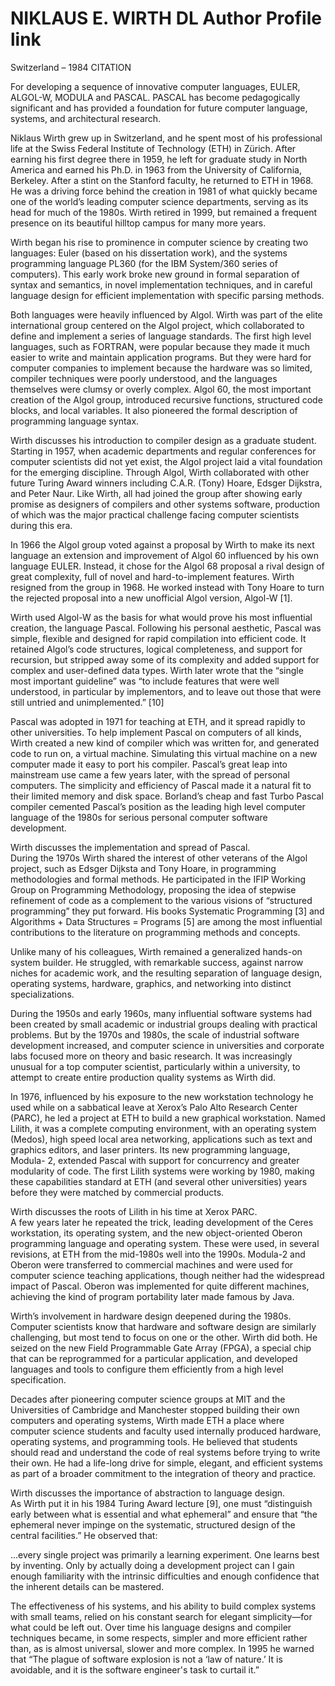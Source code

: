 # NIKLAUS E. WIRTH DL Author Profile link

Switzerland – 1984
CITATION

For developing a sequence of innovative computer languages, EULER, ALGOL-W, MODULA and PASCAL. PASCAL has become pedagogically significant and has provided a foundation for future computer language, systems, and architectural research.

Niklaus Wirth grew up in Switzerland, and he spent most of his professional life at the Swiss Federal Institute of Technology (ETH) in Zürich. After earning his first degree there in 1959, he left for graduate study in North America and earned his Ph.D. in 1963 from the University of California, Berkeley. After a stint on the Stanford faculty, he returned to ETH in 1968. He was a driving force behind the creation in 1981 of what quickly became one of the world’s leading computer science departments, serving as its head for much of the 1980s. Wirth retired in 1999, but remained a frequent presence on its beautiful hilltop campus for many more years.

Wirth began his rise to prominence in computer science by creating two languages: Euler (based on his dissertation work), and the systems programming language PL360 (for the IBM System/360 series of computers). This early work broke new ground in formal separation of syntax and semantics, in novel implementation techniques, and in careful language design for efficient implementation with specific parsing methods.

Both languages were heavily influenced by Algol. Wirth was part of the elite international group centered on the Algol project, which collaborated to define and implement a series of language standards. The first high level languages, such as FORTRAN, were popular because they made it much easier to write and maintain application programs. But they were hard for computer companies to implement because the hardware was so limited, compiler techniques were poorly understood, and the languages themselves were clumsy or overly complex. Algol 60, the most important creation of the Algol group, introduced recursive functions, structured code blocks, and local variables. It also pioneered the formal description of programming language syntax.

Wirth discusses his introduction to compiler design as a graduate student.	
Starting in 1957, when academic departments and regular conferences for computer scientists did not yet exist, the Algol project laid a vital foundation for the emerging discipline. Through Algol, Wirth collaborated with other future Turing Award winners including C.A.R. (Tony) Hoare, Edsger Dijkstra, and Peter Naur. Like Wirth, all had joined the group after showing early promise as designers of compilers and other systems software, production of which was the major practical challenge facing computer scientists during this era.

In 1966 the Algol group voted against a proposal by Wirth to make its next language an extension and improvement of Algol 60 influenced by his own language EULER. Instead, it chose for the Algol 68 proposal a rival design of great complexity, full of novel and hard-to-implement features. Wirth resigned from the group in 1968. He worked instead with Tony Hoare to turn the rejected proposal into a new unofficial Algol version, Algol-W [1].

Wirth used Algol-W as the basis for what would prove his most influential creation, the language Pascal. Following his personal aesthetic, Pascal was simple, flexible and designed for rapid compilation into efficient code. It retained Algol’s code structures, logical completeness, and support for recursion, but stripped away some of its complexity and added support for complex and user-defined data types. Wirth later wrote that the “single most important guideline” was “to include features that were well understood, in particular by implementors, and to leave out those that were still untried and unimplemented.” [10]

Pascal was adopted in 1971 for teaching at ETH, and it spread rapidly to other universities. To help implement Pascal on computers of all kinds, Wirth created a new kind of compiler which was written for, and generated code to run on, a virtual machine. Simulating this virtual machine on a new computer made it easy to port his compiler. Pascal’s great leap into mainstream use came a few years later, with the spread of personal computers. The simplicity and efficiency of Pascal made it a natural fit to their limited memory and disk space. Borland’s cheap and fast Turbo Pascal compiler cemented Pascal’s position as the leading high level computer language of the 1980s for serious personal computer software development.

Wirth discusses the implementation and spread of Pascal.	
During the 1970s Wirth shared the interest of other veterans of the Algol project, such as Edsger Dijksta and Tony Hoare, in programming methodologies and formal methods. He participated in the IFIP Working Group on Programming Methodology, proposing the idea of stepwise refinement of code as a complement to the various visions of “structured programming” they put forward. His books Systematic Programming [3] and Algorithms + Data Structures = Programs [5] are among the most influential contributions to the literature on programming methods and concepts.

Unlike many of his colleagues, Wirth remained a generalized hands-on system builder. He struggled, with remarkable success, against narrow niches for academic work, and the resulting separation of language design, operating systems, hardware, graphics, and networking into distinct specializations.

During the 1950s and early 1960s, many influential software systems had been created by small academic or industrial groups dealing with practical problems. But by the 1970s and 1980s, the scale of industrial software development increased, and computer science in universities and corporate labs focused more on theory and basic research. It was increasingly unusual for a top computer scientist, particularly within a university, to attempt to create entire production quality systems as Wirth did.

In 1976, influenced by his exposure to the new workstation technology he used while on a sabbatical leave at Xerox’s Palo Alto Research Center (PARC), he led a project at ETH to build a new graphical workstation. Named Lilith, it was a complete computing environment, with an operating system (Medos), high speed local area networking, applications such as text and graphics editors, and laser printers. Its new programming language, Modula- 2, extended Pascal with support for concurrency and greater modularity of code. The first Lilith systems were working by 1980, making these capabilities standard at ETH (and several other universities) years before they were matched by commercial products.

Wirth discusses the roots of Lilith in his time at Xerox PARC.	
A few years later he repeated the trick, leading development of the Ceres workstation, its operating system, and the new object-oriented Oberon programming language and operating system. These were used, in several revisions, at ETH from the mid-1980s well into the 1990s. Modula-2 and Oberon were transferred to commercial machines and were used for computer science teaching applications, though neither had the widespread impact of Pascal. Oberon was implemented for quite different machines, achieving the kind of program portability later made famous by Java.

Wirth’s involvement in hardware design deepened during the 1980s. Computer scientists know that hardware and software design are similarly challenging, but most tend to focus on one or the other. Wirth did both. He seized on the new Field Programmable Gate Array (FPGA), a special chip that can be reprogrammed for a particular application, and developed languages and tools to configure them efficiently from a high level specification.

Decades after pioneering computer science groups at MIT and the Universities of Cambridge and Manchester stopped building their own computers and operating systems, Wirth made ETH a place where computer science students and faculty used internally produced hardware, operating systems, and programming tools. He believed that students should read and understand the code of real systems before trying to write their own. He had a life-long drive for simple, elegant, and efficient systems as part of a broader commitment to the integration of theory and practice.

Wirth discusses the importance of abstraction to language design.	
As Wirth put it in his 1984 Turing Award lecture [9], one must “distinguish early between what is essential and what ephemeral” and ensure that “the ephemeral never impinge on the systematic, structured design of the central facilities.” He observed that:

…every single project was primarily a learning experiment. One learns best by inventing. Only by actually doing a development project can I gain enough familiarity with the intrinsic difficulties and enough confidence that the inherent details can be mastered.

The effectiveness of his systems, and his ability to build complex systems with small teams, relied on his constant search for elegant simplicity—for what could be left out. Over time his language designs and compiler techniques became, in some respects, simpler and more efficient rather than, as is almost universal, slower and more complex. In 1995 he warned that “The plague of software explosion is not a ‘law of nature.’ It is avoidable, and it is the software engineer's task to curtail it.”